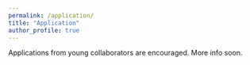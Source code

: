 ```yaml
---
permalink: /application/
title: "Application"
author_profile: true
---
```


Applications from young collaborators are encouraged.
More info soon.